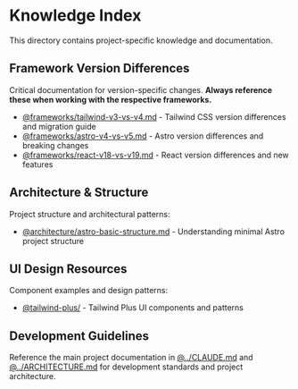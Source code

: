 # Knowledge Index

This directory contains project-specific knowledge and documentation.

## Framework Version Differences

Critical documentation for version-specific changes. **Always reference these when working with the respective frameworks.**

- [@frameworks/tailwind-v3-vs-v4.md](frameworks/tailwind-v3-vs-v4.md) - Tailwind CSS version differences and migration guide
- [@frameworks/astro-v4-vs-v5.md](frameworks/astro-v4-vs-v5.md) - Astro version differences and breaking changes  
- [@frameworks/react-v18-vs-v19.md](frameworks/react-v18-vs-v19.md) - React version differences and new features

## Architecture & Structure

Project structure and architectural patterns:

- [@architecture/astro-basic-structure.md](architecture/astro-basic-structure.md) - Understanding minimal Astro project structure

## UI Design Resources

Component examples and design patterns:

- [@tailwind-plus/](tailwind-plus/) - Tailwind Plus UI components and patterns

## Development Guidelines

Reference the main project documentation in [@../CLAUDE.md](../CLAUDE.md) and [@../ARCHITECTURE.md](../ARCHITECTURE.md) for development standards and project architecture.
